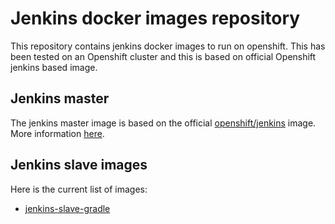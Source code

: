 # Jenkins docker images repository

This repository contains jenkins docker images to run on openshift.
This has been tested on an Openshift cluster and this is based on official Openshift jenkins based image.

## Jenkins master

The jenkins master image is based on the official [openshift/jenkins](https://github.com/openshift/jenkins) image.
More information [here](2/README.md).

## Jenkins slave images

Here is the current list of images:

* [jenkins-slave-gradle](slave-gradle/README.md)
